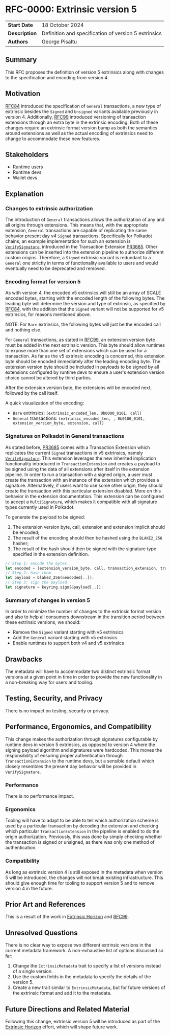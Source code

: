 # RFC-0000: Extrinsic version 5

|                 |                                                                                             |
| --------------- | ------------------------------------------------------------------------------------------- |
| **Start Date**  | 18 October 2024                                                                             |
| **Description** | Definition and specification of version 5 extrinsics                                        |
| **Authors**     | George Pisaltu                                                                              |

## Summary

This RFC proposes the definition of version 5 extrinsics along with changes to the specification and encoding from version 4.

## Motivation

[RFC84](https://github.com/polkadot-fellows/RFCs/blob/main/text/0084-general-transaction-extrinsic-format.md) introduced the specification of `General` transactions, a new type of extrinsic besides the `Signed` and `Unsigned` variants available previously in version 4. Additionally, [RFC99](https://github.com/polkadot-fellows/RFCs/blob/main/text/0099-transaction-extension-version.md) introduced versioning of transaction extensions through an extra byte in the extrinsic encoding. Both of these changes require an extrinsic format version bump as both the semantics around extensions as well as the actual encoding of extrinsics need to change to accommodate these new features.

## Stakeholders

- Runtime users
- Runtime devs
- Wallet devs

## Explanation

### Changes to extrinsic authorization

The introduction of `General` transactions allows the authorization of any and all origins through
extensions. This means that, with the appropriate extension, `General` transactions are capable of
replicating the same behavior present day v4 `Signed` transactions. Specifically for Polkadot
chains, an example implementation for such an extension is
[`VerifySignature`](https://github.com/paritytech/polkadot-sdk/tree/master/substrate/frame/verify-signature),
introduced in the Transaction Extension
[PR3685](https://github.com/paritytech/polkadot-sdk/pull/3685). Other extensions can be inserted
into the extension pipeline to authorize different custom origins. Therefore, a `Signed` extrinsic
variant is redundant to a `General` one strictly in terms of functionality available to users and
would eventually need to be deprecated and removed.

### Encoding format for version 5

As with version 4, the encoded v5 extrinsics will still be an array of SCALE encoded bytes, starting
with the encoded length of the following bytes. The leading byte will determine the version and type
of extrinsic, as specified by
[RFC84](https://github.com/polkadot-fellows/RFCs/blob/main/text/0084-general-transaction-extrinsic-format.md),
with the addition that the `Signed` variant will not be supported for v5 extrinsics, for reasons
mentioned above.

NOTE: For `Bare` extrinsics, the following bytes will just be the encoded call and nothing else.

For `General` transactions, as stated in
[RFC99](https://github.com/polkadot-fellows/RFCs/blob/main/text/0099-transaction-extension-version.md),
an extension version byte must be added in the next extrinsic version. This byte should allow
runtimes to expose more than one set of extensions which can be used for a transaction. As far as
the v5 extrinsic encoding is concerned, this extension byte should be encoded immediately after the
leading encoding byte. The extension version byte should be included in payloads to be signed by all
extensions configured by runtime devs to ensure a user's extension version choice cannot be altered
by third parties.

After the extension version byte, the extensions will be encoded next, followed by the call itself.

A quick visualization of the encoding:

- `Bare` extrinsics: `(extrinsic_encoded_len, 0b0000_0101, call)`
- `General` transactions: `(extrinsic_encoded_len, , 0b0100_0101, extension_version_byte, extension, call)`

### Signatures on Polkadot in General transactions

As stated before, [PR3685](https://github.com/paritytech/polkadot-sdk/pull/3685) comes with a
Transaction Extension which replicates the current `Signed` transactions in v5 extrinsics, namely
[`VerifySignature`](https://github.com/paritytech/polkadot-sdk/tree/master/substrate/frame/verify-signature).
This extension leverages the new inherited implication functionality introduced in
`TransactionExtension` and creates a payload to be signed using the data of all extensions after
itself in the extension pipeline. In order to run a transaction with a signed origin, a user must
create the transaction with an instance of the extension which provides a signature. Alternatively,
if users want to use some other origin, they should create the transaction with this particular
extension disabled. More on this behavior in the extension documentation. This extension can be
configured to accept a `MultiSignature`, which makes it compatible with all signature types
currently used in Polkadot.

To generate the payload to be signed:

1. The extension version byte, call, extension and extension implicit should be encoded;
2. The result of the encoding should then be hashed using the `BLAKE2_256` hasher;
3. The result of the hash should then be signed with the signature type specified in the extension definition.

```rust
// Step 1: encode the bytes
let encoded = (extension_version_byte, call, transaction_extension, transaction_extension_implicit).encode();
// Step 2: hash them
let payload = blake2_256(&encoded[..]);
// Step 3: sign the payload
let signature = keyring.sign(&payload[..]);
```

### Summary of changes in version 5

In order to minimize the number of changes to the extrinsic format version and also to help all
consumers downstream in the transition period between these extrinsic versions, we should:

- Remove the `Signed` variant starting with v5 extrinsics
- Add the `General` variant starting with v5 extrinsics
- Enable runtimes to support both v4 and v5 extrinsics

## Drawbacks

The metadata will have to accommodate two distinct extrinsic format versions at a given point in
time in order to provide the new functionality in a non-breaking way for users and tooling.

## Testing, Security, and Privacy

There is no impact on testing, security or privacy.

## Performance, Ergonomics, and Compatibility

This change makes the authorization through signatures configurable by runtime devs in version 5
extrinsics, as opposed to version 4 where the signing payload algorithm and signatures were
hardcoded. This moves the responsibility of ensuring proper authentication through
`TransactionExtension` to the runtime devs, but a sensible default which closely resembles the
present day behavior will be provided in `VerifySignature`.

### Performance

There is no performance impact.

### Ergonomics

Tooling will have to adapt to be able to tell which authorization scheme is used by a particular
transaction by decoding the extension and checking which particular `TransactionExtension` in the pipeline is enabled to do the origin authorization. Previously, this was done by simply checking whether the transaction is signed or unsigned, as there was only one method of authentication.

### Compatibility

As long as extrinsic version 4 is still exposed in the metadata when version 5 will be introduced,
the changes will not break existing infrastructure. This should give enough time for tooling to
support version 5 and to remove version 4 in the future.

## Prior Art and References

This is a result of the work in [Extrinsic
Horizon](https://github.com/paritytech/polkadot-sdk/issues/2415) and
[RFC99](https://github.com/polkadot-fellows/RFCs/blob/main/text/0099-transaction-extension-version.md).

## Unresolved Questions

There is no clear way to expose two different extrinsic versions in the current metadata framework.
A non-exhaustive list of options discussed so far:

1. Change the `ExtrinsicMetadata` trait to specify a list of versions instead of a single version.
2. Use the custom fields in the metadata to specify the details of the version 5.
3. Create a new trait similar to `ExtrinsicMetadata`, but for future versions of the extrinsic
   format and add it to the metadata.

## Future Directions and Related Material

Following this change, extrinsic version 5 will be introduced as part of the [Extrinsic
Horizon](https://github.com/paritytech/polkadot-sdk/issues/2415) effort, which will shape future
work.
